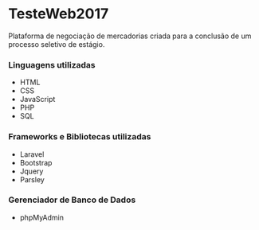 # TesteWeb2017
Plataforma de negociação de mercadorias criada para a conclusão de um processo seletivo de estágio.

### Linguagens utilizadas
- HTML 
- CSS 
- JavaScript 
- PHP
- SQL

### Frameworks e Bibliotecas utilizadas
- Laravel 
- Bootstrap
- Jquery
- Parsley 

### Gerenciador de Banco de Dados
- phpMyAdmin
